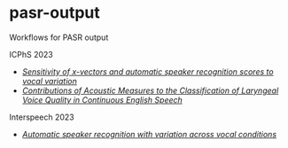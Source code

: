 # pasr-output
Workflows for PASR output

ICPhS 2023 
- [*Sensitivity of x-vectors and automatic speaker recognition scores to vocal variation*](https://github.com/uoy-research/pasr-output/tree/main/ICPhS_23_Sensitivity)
- [*Contributions of Acoustic Measures to the Classification of Laryngeal Voice Quality in Continuous English Speech*](https://github.com/uoy-research/pasr-output/tree/main/icphs_23_voicequality)

Interspeech 2023
- [*Automatic speaker recognition with variation across vocal conditions*]()